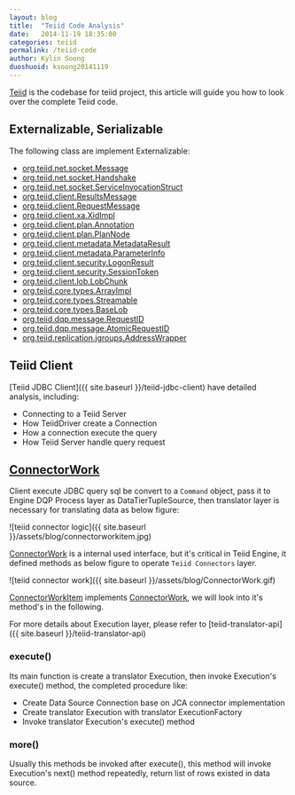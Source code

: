 ```yaml
---
layout: blog
title:  "Teiid Code Analysis"
date:   2014-11-19 18:35:00
categories: teiid
permalink: /teiid-code
author: Kylin Soong
duoshuoid: ksoong20141119
---
```


[Teiid](https://github.com/teiid/teiid) is the codebase for teiid project, this article will guide you how to look over the complete Teiid code.

## Externalizable, Serializable

The following class are implement Externalizable:

* [org.teiid.net.socket.Message](https://github.com/teiid/teiid/blob/master/client/src/main/java/org/teiid/net/socket/Message.java)
* [org.teiid.net.socket.Handshake](https://github.com/teiid/teiid/blob/master/client/src/main/java/org/teiid/net/socket/Handshake.java)
* [org.teiid.net.socket.ServiceInvocationStruct](https://github.com/teiid/teiid/blob/master/client/src/main/java/org/teiid/net/socket/ServiceInvocationStruct.java)
* [org.teiid.client.ResultsMessage](https://github.com/teiid/teiid/blob/master/client/src/main/java/org/teiid/client/ResultsMessage.java)
* [org.teiid.client.RequestMessage](https://github.com/teiid/teiid/blob/master/client/src/main/java/org/teiid/client/RequestMessage.java)
* [org.teiid.client.xa.XidImpl](https://github.com/teiid/teiid/blob/master/client/src/main/java/org/teiid/client/xa/XidImpl.java)
* [org.teiid.client.plan.Annotation](https://github.com/teiid/teiid/blob/master/client/src/main/java/org/teiid/client/plan/Annotation.java)
* [org.teiid.client.plan.PlanNode](https://github.com/teiid/teiid/blob/master/client/src/main/java/org/teiid/client/plan/PlanNode.java)
* [org.teiid.client.metadata.MetadataResult](https://github.com/teiid/teiid/blob/master/client/src/main/java/org/teiid/client/metadata/MetadataResult.java)
* [org.teiid.client.metadata.ParameterInfo](https://github.com/teiid/teiid/blob/master/client/src/main/java/org/teiid/client/metadata/ParameterInfo.java)
* [org.teiid.client.security.LogonResult](https://github.com/teiid/teiid/blob/master/client/src/main/java/org/teiid/client/security/LogonResult.java)
* [org.teiid.client.security.SessionToken](https://github.com/teiid/teiid/blob/master/client/src/main/java/org/teiid/client/security/SessionToken.java)
* [org.teiid.client.lob.LobChunk](https://github.com/teiid/teiid/blob/master/client/src/main/java/org/teiid/client/lob/LobChunk.java)
* [org.teiid.core.types.ArrayImpl](https://github.com/teiid/teiid/blob/master/common-core/src/main/java/org/teiid/core/types/ArrayImpl.java)
* [org.teiid.core.types.Streamable](https://github.com/teiid/teiid/blob/master/common-core/src/main/java/org/teiid/core/types/Streamable.java)
* [org.teiid.core.types.BaseLob](https://github.com/teiid/teiid/blob/master/common-core/src/main/java/org/teiid/core/types/BaseLob.java)
* [org.teiid.dqp.message.RequestID](https://github.com/teiid/teiid/blob/master/engine/src/main/java/org/teiid/dqp/message/RequestID.java)
* [org.teiid.dqp.message.AtomicRequestID](https://github.com/teiid/teiid/blob/master/engine/src/main/java/org/teiid/dqp/message/AtomicRequestID.java)
* [org.teiid.replication.jgroups.AddressWrapper](https://github.com/teiid/teiid/blob/master/runtime/src/main/java/org/teiid/replication/jgroups/AddressWrapper.java)

## Teiid Client

[Teiid JDBC Client]({{ site.baseurl }}/teiid-jdbc-client) have detailed analysis, including:

* Connecting to a Teiid Server
* How TeiidDriver create a Connection
* How a connection execute the query
* How Teiid Server handle query request

## [ConnectorWork](https://github.com/teiid/teiid/blob/master/engine/src/main/java/org/teiid/dqp/internal/datamgr/ConnectorWork.java)

Client execute JDBC query sql be convert to a `Command` object, pass it to Engine DQP Process layer as DataTierTupleSource, then translator layer is necessary for translating data as below figure:

![teiid connector logic]({{ site.baseurl }}/assets/blog/connectorworkitem.jpg)

[ConnectorWork](https://github.com/teiid/teiid/blob/master/engine/src/main/java/org/teiid/dqp/internal/datamgr/ConnectorWork.java) is a internal used interface, but it's critical in Teiid Engine, it defined methods as below figure to operate `Teiid Connectors` layer.

![teiid connector work]({{ site.baseurl }}/assets/blog/ConnectorWork.gif)

[ConnectorWorkItem](https://github.com/teiid/teiid/blob/master/engine/src/main/java/org/teiid/dqp/internal/datamgr/ConnectorWorkItem.java) implements [ConnectorWork](https://github.com/teiid/teiid/blob/master/engine/src/main/java/org/teiid/dqp/internal/datamgr/ConnectorWork.java), we will look into it's method's in the following.

For more details about Execution layer, please refer to [teiid-translator-api]({{ site.baseurl }}/teiid-translator-api)

### execute()

Its main function is create a translator Execution, then invoke Execution's execute() method, the completed procedure like:

* Create Data Source Connection base on JCA connector implementation
* Create translator Execution with translator ExecutionFactory
* Invoke translator Execution's execute() method

### more()

Usually this methods be invoked after execute(), this method will invoke Execution's next() method repeatedly, return list of rows existed in data source.
